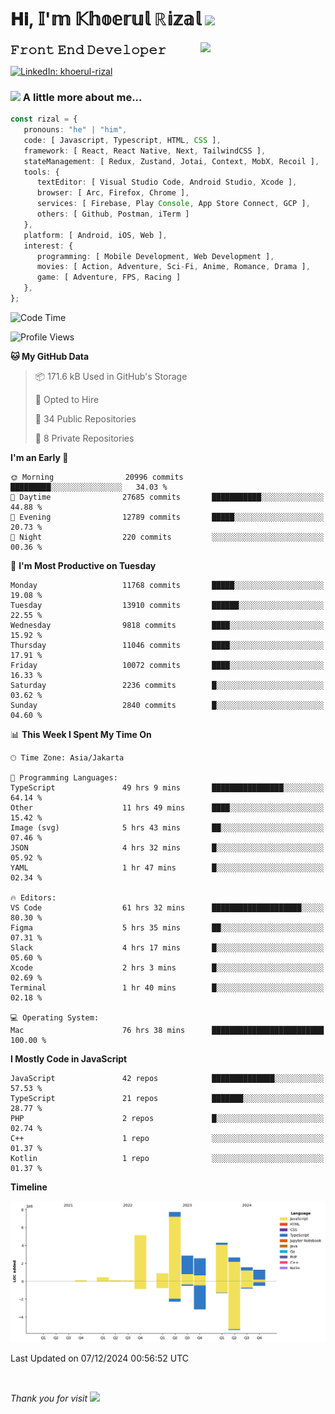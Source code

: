 <h1> 𝐇𝐢, 𝕀'𝕞 𝕂𝕙𝕠𝕖𝕣𝕦𝕝 ℝ𝕚𝕫𝕒𝕝 <img src="https://media.giphy.com/media/mGcNjsfWAjY5AEZNw6/giphy.gif" width="50"></h1>
<img align='right' src="https://media.giphy.com/media/v1.Y2lkPTc5MGI3NjExOWI2ajR2NGJubzBsZHFuaHMwajRrcDNsNXJwOG8yb3F0NjhkNXF4OSZlcD12MV9pbnRlcm5hbF9naWZfYnlfaWQmY3Q9cw/fkZukR450RQ1qnGaq9/giphy.gif" width="200">
<strong style="font-size:20px;">𝙵𝚛𝚘𝚗𝚝 𝙴𝚗𝚍 𝙳𝚎𝚟𝚎𝚕𝚘𝚙𝚎𝚛</strong>
</p></em>

[![LinkedIn: khoerul-rizal](https://img.shields.io/badge/khoerul--rizal-blue?style=flat-square&logo=Linkedin&logoColor=white&link=https://www.linkedin.com/in/khoerul-rizal/)](https://www.linkedin.com/in/khoerul-rizal/)

### <img src="https://media.giphy.com/media/VgCDAzcKvsR6OM0uWg/giphy.gif" width="50"> A little more about me...

```typescript
const rizal = {
   pronouns: "he" | "him",
   code: [ Javascript, Typescript, HTML, CSS ],
   framework: [ React, React Native, Next, TailwindCSS ],
   stateManagement: [ Redux, Zustand, Jotai, Context, MobX, Recoil ],
   tools: {
      textEditor: [ Visual Studio Code, Android Studio, Xcode ],
      browser: [ Arc, Firefox, Chrome ],
      services: [ Firebase, Play Console, App Store Connect, GCP ],
      others: [ Github, Postman, iTerm ]
   },
   platform: [ Android, iOS, Web ],
   interest: {
      programming: [ Mobile Development, Web Development ],
      movies: [ Action, Adventure, Sci-Fi, Anime, Romance, Drama ],
      game: [ Adventure, FPS, Racing ]
   },
};
```

<!--START_SECTION:waka-->
![Code Time](http://img.shields.io/badge/Code%20Time-1%2C770%20hrs%2042%20mins-blue)

![Profile Views](http://img.shields.io/badge/Profile%20Views-0-blue)

**🐱 My GitHub Data** 

> 📦 171.6 kB Used in GitHub's Storage 
 > 
> 💼 Opted to Hire
 > 
> 📜 34 Public Repositories 
 > 
> 🔑 8 Private Repositories 
 > 
**I'm an Early 🐤** 

```text
🌞 Morning                20996 commits       █████████░░░░░░░░░░░░░░░░   34.03 % 
🌆 Daytime                27685 commits       ███████████░░░░░░░░░░░░░░   44.88 % 
🌃 Evening                12789 commits       █████░░░░░░░░░░░░░░░░░░░░   20.73 % 
🌙 Night                  220 commits         ░░░░░░░░░░░░░░░░░░░░░░░░░   00.36 % 
```
📅 **I'm Most Productive on Tuesday** 

```text
Monday                   11768 commits       █████░░░░░░░░░░░░░░░░░░░░   19.08 % 
Tuesday                  13910 commits       ██████░░░░░░░░░░░░░░░░░░░   22.55 % 
Wednesday                9818 commits        ████░░░░░░░░░░░░░░░░░░░░░   15.92 % 
Thursday                 11046 commits       ████░░░░░░░░░░░░░░░░░░░░░   17.91 % 
Friday                   10072 commits       ████░░░░░░░░░░░░░░░░░░░░░   16.33 % 
Saturday                 2236 commits        █░░░░░░░░░░░░░░░░░░░░░░░░   03.62 % 
Sunday                   2840 commits        █░░░░░░░░░░░░░░░░░░░░░░░░   04.60 % 
```


📊 **This Week I Spent My Time On** 

```text
🕑︎ Time Zone: Asia/Jakarta

💬 Programming Languages: 
TypeScript               49 hrs 9 mins       ████████████████░░░░░░░░░   64.14 % 
Other                    11 hrs 49 mins      ████░░░░░░░░░░░░░░░░░░░░░   15.42 % 
Image (svg)              5 hrs 43 mins       ██░░░░░░░░░░░░░░░░░░░░░░░   07.46 % 
JSON                     4 hrs 32 mins       █░░░░░░░░░░░░░░░░░░░░░░░░   05.92 % 
YAML                     1 hr 47 mins        █░░░░░░░░░░░░░░░░░░░░░░░░   02.34 % 

🔥 Editors: 
VS Code                  61 hrs 32 mins      ████████████████████░░░░░   80.30 % 
Figma                    5 hrs 35 mins       ██░░░░░░░░░░░░░░░░░░░░░░░   07.31 % 
Slack                    4 hrs 17 mins       █░░░░░░░░░░░░░░░░░░░░░░░░   05.60 % 
Xcode                    2 hrs 3 mins        █░░░░░░░░░░░░░░░░░░░░░░░░   02.69 % 
Terminal                 1 hr 40 mins        █░░░░░░░░░░░░░░░░░░░░░░░░   02.18 % 

💻 Operating System: 
Mac                      76 hrs 38 mins      █████████████████████████   100.00 % 
```

**I Mostly Code in JavaScript** 

```text
JavaScript               42 repos            ██████████████░░░░░░░░░░░   57.53 % 
TypeScript               21 repos            ███████░░░░░░░░░░░░░░░░░░   28.77 % 
PHP                      2 repos             █░░░░░░░░░░░░░░░░░░░░░░░░   02.74 % 
C++                      1 repo              ░░░░░░░░░░░░░░░░░░░░░░░░░   01.37 % 
Kotlin                   1 repo              ░░░░░░░░░░░░░░░░░░░░░░░░░   01.37 % 
```



**Timeline**

![Lines of Code chart](https://raw.githubusercontent.com/khoerulrizal/khoerulrizal/main/assets/bar_graph.png)


 Last Updated on 07/12/2024 00:56:52 UTC
<!--END_SECTION:waka-->
</details>
<br/>

<em>Thank you for visit</em> <img src="https://media.giphy.com/media/v1.Y2lkPTc5MGI3NjExcHdvNm1qZWtjaGw0ZjdwM3Z3NnY2dHlueTVuODBta2FiY20wM2YybSZlcD12MV9pbnRlcm5hbF9naWZfYnlfaWQmY3Q9cw/tV25tpdKqdFa9x81k2/giphy.gif" width="40">
